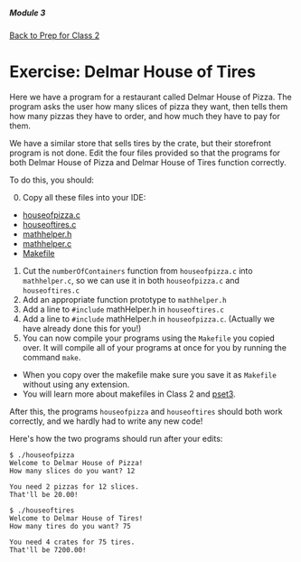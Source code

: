 ##### Module 3
[Back to Prep for Class 2](../../class2-prep#compiling-header-files)

# Exercise: Delmar House of Tires

Here we have a program for a restaurant called Delmar House of Pizza. The program asks the user how many slices of pizza they want, then tells them how many pizzas they have to order, and how much they have to pay for them.

We have a similar store that sells tires by the crate, but their storefront program is not done. Edit the four files provided so that the programs for both Delmar House of Pizza and Delmar House of Tires function correctly.

To do this, you should:

0. Copy all these files into your IDE:
  * [houseofpizza.c](./houseofpizza.html)
  * [houseoftires.c](./houseoftires.html)
  * [mathhelper.h](./mathhelperheader.html)
  * [mathhelper.c](./mathhelper.html)
  * [Makefile](./makefile.html)
1. Cut the `numberOfContainers` function from `houseofpizza.c` into `mathhelper.c`, so we can use it in both `houseofpizza.c` and `houseoftires.c`
2. Add an appropriate function prototype to `mathhelper.h`
3. Add a line to `#include` mathHelper.h in `houseoftires.c`
4. Add a line to `#include` mathHelper.h in `houseofpizza.c`. (Actually we have already done this for you!)
5. You can now compile your programs using the `Makefile` you copied over.  It will compile all of your programs at once for you by running the command `make`.  
 * When you copy over the makefile make sure you save it as `Makefile` without using any extension. 
 * You will learn more about makefiles in Class 2 and [pset3](../../problem-set).


After this, the programs `houseofpizza` and `houseoftires` should both work correctly, and we hardly had to write any new code!

Here's how the two programs should run after your edits:

```nohighlight
$ ./houseofpizza
Welcome to Delmar House of Pizza!
How many slices do you want? 12

You need 2 pizzas for 12 slices.
That'll be 20.00!
```

```nohighlight
$ ./houseoftires
Welcome to Delmar House of Tires!
How many tires do you want? 75

You need 4 crates for 75 tires.
That'll be 7200.00!
```
